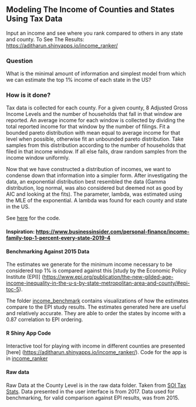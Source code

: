
## Modeling The Income of Counties and States Using Tax Data 
Input an income and see where you rank compared to others in any state and county. 
To See The Results: https://aditharun.shinyapps.io/income_ranker/


### Question
What is the minimal amount of information and simplest model from which we can estimate the top 1% income of each state in the US?

### How is it done? 
Tax data is collected for each county. For a given county, 8 Adjusted Gross Income Levels and the number of households that fall in that window are reported. An average income for each window is collected by dividing the total reported income for that window by the number of filings. Fit a bounded pareto distribution with mean equal to average income for that level when possible, otherwise fit an unbounded pareto distribution. Take samples from this distribution according to the number of households that filed in that income window. If all else fails, draw random samples from the income window uniformly. 

Now that we have constructed a distribution of incomes, we want to condense down that information into a simpler form. After investigating the data, an exponential distribution best resembled the data (Gamma distribution, log normal, was also considered but deemed not as good by AIC and looking at the fits). The parameter, lambda, was estimated using the MLE of the exponential. A lambda was found for each county and state in the US. 

See [here](income_info.R) for the code. 

#### Inspiration: https://www.businessinsider.com/personal-finance/income-family-top-1-percent-every-state-2019-4

#### Benchmarking Against 2015 Data
The estimates we generate for the minimum income necessary to be considered top 1% is compared against this [study by the Economic Policy Institute (EPI)] (https://www.epi.org/publication/the-new-gilded-age-income-inequality-in-the-u-s-by-state-metropolitan-area-and-county/#epi-toc-5). 

The folder [income_benchmark](income_benchmark) contains visualizations of how the estimates compare to the EPI study results. The estimates generated here are useful and relatively accurate. They are able to order the states by income with a 0.87 correlation to EPI ordering. 

#### R Shiny App Code
Interactive tool for playing with income in different counties are presented [here] (https://aditharun.shinyapps.io/income_ranker/). Code for the app is in [income_ranker](income_ranker)

#### Raw data 
Raw Data at the County Level is in the raw data folder. Taken from [SOI Tax Stats](https://www.irs.gov/statistics/soi-tax-stats-county-data). Data presented in the user interface is from 2017. Data used for benchmarking, for valid comparison against EPI results, was from 2015. 

